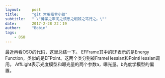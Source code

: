 ```yaml
---
layout:     post
title:      "git 常用指令小结"
subtitle:   " \"博学之审问之慎思之明辨之笃行之。\""
date:       2017-2-28 22：19
author:     "Bobin"
tags:
    - DSO
---
```

最近再看OSO的代码，这里总结一下。
EFFrame其中的EF表示的是Energy Function，类似的是EFPoint。这两个类分别被FrameHessian和PointHessian调用。
AffLight表示光度模型和曝光量的两个参数a，曝光量。b光度学模型的偏置。
